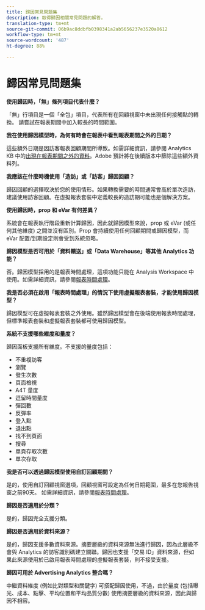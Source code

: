 ```yaml
---
title: 歸因常見問題集
description: 取得歸因相關常見問題的解答。
translation-type: tm+mt
source-git-commit: 06b9ac8ddbfb0398341a2ab5656237e3520a8612
workflow-type: tm+mt
source-wordcount: '487'
ht-degree: 88%

---
```



# 歸因常見問題集

**使用歸因時，「無」條列項目代表什麼？**

「無」行項目是一個「全包」項目，代表所有在回顧視窗中未出現任何接觸點的轉換。 請嘗試在報表期間中加入較長的時間範圍。

**我在使用歸因模型時，為何有時會在報表中看到報表期間之外的日期？**

這些額外日期是因訪客報表回顧期間所導致。如需詳細資訊，請參閱 Analytics KB 中的[出現在報表期間之外的資料](https://helpx.adobe.com/tw/analytics/kb/data-appearing-outside-reporting-window.html)。Adobe 預計將在後續版本中篩除這些額外資料列。

**我應該在什麼時機使用「造訪」或「訪客」歸因回顧？**

歸因回顧的選擇取決於您的使用情形。如果轉換需要的時間通常會高於單次造訪，建議使用訪客回顧。在虛擬報表套裝中定義較長的造訪期可能也是個解決方案。

**使用歸因時，prop 和 eVar 有何差異？**

系統會在報表執行階段重新計算歸因，因此就歸因模型來說，prop 或 eVar (或任何其他維度) 之間並沒有區別。Prop 會持續使用任何回顧期間或歸因模型，而 eVar 配置/到期設定則會受到系統忽略。

**歸因模型是否可用於「資料饋送」或「Data Warehouse」等其他 Analytics 功能？**

否。歸因模型採用的是報表時間處理，這項功能只能在 Analysis Workspace 中使用。如需詳細資訊，請參閱[報表時間處理](../../../../components/vrs/vrs-report-time-processing.md)。

**我是否必須在啟用「報表時間處理」的情況下使用虛擬報表套裝，才能使用歸因模型？**

歸因模型可在虛擬報表套裝之外使用。雖然歸因模型會在後端使用報表時間處理，但標準報表套裝和虛擬報表套裝都可使用歸因模型。

**系統不支援哪些維度和量度？**

歸因面板支援所有維度。不支援的量度包括：

* 不重複訪客
* 瀏覽
* 發生次數
* 頁面檢視
* A4T 量度
* 逗留時間量度
* 彈回數
* 反彈率
* 登入點
* 退出點
* 找不到頁面
* 搜尋
* 單頁存取次數
* 單次存取

**我是否可以透過歸因模型使用自訂回顧期間？**

是的，使用自訂回顧視窗選項，回顧視窗可設定為任何日期範圍，最多在您報告視窗之前90天。 如需詳細資訊，請參閱[報表時間處理](https://docs.adobe.com/content/help/en/analytics/components/virtual-report-suites/vrs-report-time-processing.html)。

**歸因是否適用於分類？**

是的，歸因完全支援分類。

**歸因是否適用於資料來源？**

是的，歸因支援多數資料來源。摘要層級的資料來源無法進行歸因，因為此層級不會與 Analytics 的訪客識別碼建立關聯。歸因也支援「交易 ID」資料來源，但如果此來源使用於已啟用報表時間處理的虛擬報表套裝，則不接受支援。

**歸因可用於 Advertising Analytics 整合嗎？**

中繼資料維度 (例如比對類型和關鍵字) 可搭配歸因使用，不過，由於量度 (包括曝光、成本、點擊、平均位置和平均品質分數) 使用摘要層級的資料來源，因此與歸因不相容。
